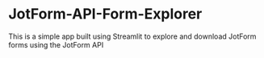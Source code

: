 # JotForm-API-Form-Explorer
This is a simple app built using Streamlit to explore and download JotForm forms using the JotForm API
